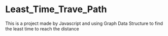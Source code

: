 # Least_Time_Trave_Path
This is a project made by Javascript and using Graph Data Structure to find the least time to reach the distance
